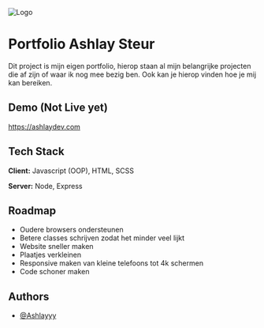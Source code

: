![Logo](https://upload.wikimedia.org/wikipedia/commons/thumb/4/46/Question_mark_%28black%29.svg/800px-Question_mark_%28black%29.svg.png)


# Portfolio Ashlay Steur

Dit project is mijn eigen portfolio, hierop staan al mijn belangrijke projecten die af zijn of waar ik nog mee bezig ben. Ook kan je hierop vinden hoe je mij kan bereiken.

## Demo (Not Live yet)

https://ashlaydev.com


## Tech Stack

**Client:** Javascript (OOP), HTML, SCSS

**Server:** Node, Express


## Roadmap

- Oudere browsers ondersteunen
- Betere classes schrijven zodat het minder veel lijkt
- Website sneller maken
- Plaatjes verkleinen
- Responsive maken van kleine telefoons tot 4k schermen
- Code schoner maken


## Authors

- [@Ashlayyy](https://www.github.com/Ashlayyy)


